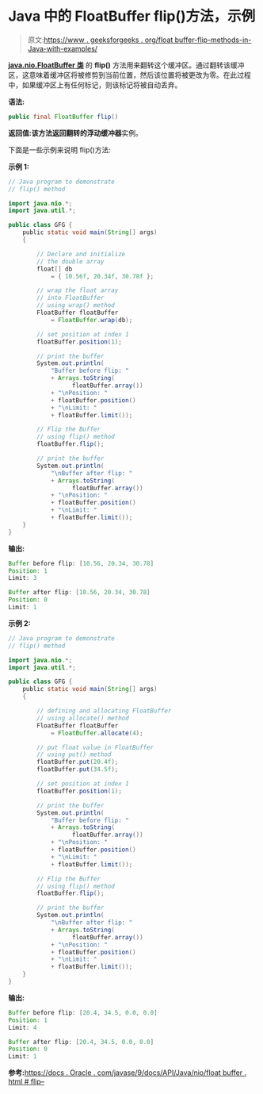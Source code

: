 # Java 中的 FloatBuffer flip()方法，示例

> 原文:[https://www . geeksforgeeks . org/float buffer-flip-methods-in-Java-with-examples/](https://www.geeksforgeeks.org/floatbuffer-flip-methods-in-java-with-examples/)

**[java.nio.FloatBuffer 类](https://www.geeksforgeeks.org/tag/java-floatbuffer/)** 的 **flip()** 方法用来翻转这个缓冲区。通过翻转该缓冲区，这意味着缓冲区将被修剪到当前位置，然后该位置将被更改为零。在此过程中，如果缓冲区上有任何标记，则该标记将被自动丢弃。

**语法:**

```java
public final FloatBuffer flip()
```

**返回值:**该方法返回翻转的**浮动缓冲器**实例。

下面是一些示例来说明 flip()方法:

**示例 1:**

```java
// Java program to demonstrate
// flip() method

import java.nio.*;
import java.util.*;

public class GFG {
    public static void main(String[] args)
    {

        // Declare and initialize
        // the double array
        float[] db
            = { 10.56f, 20.34f, 30.78f };

        // wrap the float array
        // into FloatBuffer
        // using wrap() method
        FloatBuffer floatBuffer
            = FloatBuffer.wrap(db);

        // set position at index 1
        floatBuffer.position(1);

        // print the buffer
        System.out.println(
            "Buffer before flip: "
            + Arrays.toString(
                  floatBuffer.array())
            + "\nPosition: "
            + floatBuffer.position()
            + "\nLimit: "
            + floatBuffer.limit());

        // Flip the Buffer
        // using flip() method
        floatBuffer.flip();

        // print the buffer
        System.out.println(
            "\nBuffer after flip: "
            + Arrays.toString(
                  floatBuffer.array())
            + "\nPosition: "
            + floatBuffer.position()
            + "\nLimit: "
            + floatBuffer.limit());
    }
}
```

**输出:**

```java
Buffer before flip: [10.56, 20.34, 30.78]
Position: 1
Limit: 3

Buffer after flip: [10.56, 20.34, 30.78]
Position: 0
Limit: 1

```

**示例 2:**

```java
// Java program to demonstrate
// flip() method

import java.nio.*;
import java.util.*;

public class GFG {
    public static void main(String[] args)
    {

        // defining and allocating FloatBuffer
        // using allocate() method
        FloatBuffer floatBuffer
            = FloatBuffer.allocate(4);

        // put float value in FloatBuffer
        // using put() method
        floatBuffer.put(20.4f);
        floatBuffer.put(34.5f);

        // set position at index 1
        floatBuffer.position(1);

        // print the buffer
        System.out.println(
            "Buffer before flip: "
            + Arrays.toString(
                  floatBuffer.array())
            + "\nPosition: "
            + floatBuffer.position()
            + "\nLimit: "
            + floatBuffer.limit());

        // Flip the Buffer
        // using flip() method
        floatBuffer.flip();

        // print the buffer
        System.out.println(
            "\nBuffer after flip: "
            + Arrays.toString(
                  floatBuffer.array())
            + "\nPosition: "
            + floatBuffer.position()
            + "\nLimit: "
            + floatBuffer.limit());
    }
}
```

**输出:**

```java
Buffer before flip: [20.4, 34.5, 0.0, 0.0]
Position: 1
Limit: 4

Buffer after flip: [20.4, 34.5, 0.0, 0.0]
Position: 0
Limit: 1

```

**参考:**[https://docs . Oracle . com/javase/9/docs/API/Java/nio/float buffer . html # flip–](https://docs.oracle.com/javase/9/docs/api/java/nio/FloatBuffer.html#flip--)